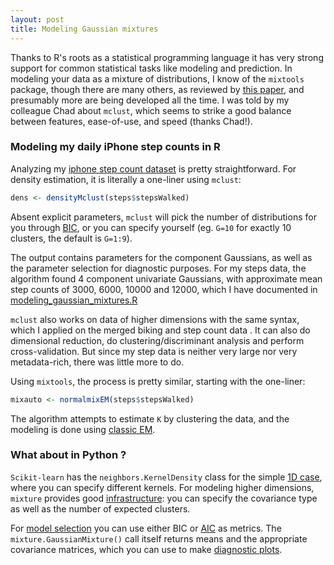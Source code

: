```yaml
---
layout: post
title: Modeling Gaussian mixtures
---
```


Thanks to R's roots as a statistical programming language it has very strong support for common statistical tasks like modeling and prediction. In modeling your data as a mixture of distributions, I know of the `mixtools` package, though there are many others, as reviewed by [this paper](https://www.ncbi.nlm.nih.gov/pmc/articles/PMC5096736/), and presumably more are being developed all the time. I was told by my colleague Chad about `mclust`, which seems to strike a good balance between features, ease-of-use, and speed (thanks Chad!).

### Modeling my daily iPhone step counts in R

Analyzing my [iphone step count dataset](https://github.com/ptvan/datasets/tree/master/iphone_health) is pretty straightforward. For density estimation, it is literally a one-liner using `mclust`:

```r
dens <- densityMclust(steps$stepsWalked)
```

Absent explicit parameters, `mclust` will pick the number of distributions for you through [BIC](https://en.wikipedia.org/wiki/Bayesian_information_criterion), or you can specify yourself (eg. `G=10` for exactly 10 clusters, the default is `G=1:9`).

The output contains parameters for the component Gaussians, as well as the parameter selection for diagnostic purposes. For my steps data, the algorithm found 4 component univariate Gaussians, with approximate mean step counts of 3000, 6000, 10000 and 12000, which I have documented in [modeling_gaussian_mixtures.R](https://github.com/ptvan/R-snippets/blob/master/modeling_gaussian_mixtures.R)

`mclust` also works on data of higher dimensions with the same syntax, which I applied on the merged biking and step count data . It can also do dimensional reduction, do clustering/discriminant analysis and perform cross-validation. But since my step data is neither very large nor very metadata-rich, there was little more to do.

Using `mixtools`, the process is pretty similar, starting with the one-liner:

```r
mixauto <- normalmixEM(steps$stepsWalked)
```

The algorithm attempts to estimate `K` by clustering the data, and the modeling is done using [classic EM](https://en.wikipedia.org/wiki/Expectation%E2%80%93maximization_algorithm).

### What about in Python ?

`Scikit-learn` has the `neighbors.KernelDensity` class for the simple [1D case](https://scikit-learn.org/stable/auto_examples/neighbors/plot_kde_1d.html#sphx-glr-auto-examples-neighbors-plot-kde-1d-py), where you can specify different kernels. For modeling higher dimensions, `mixture` provides good [infrastructure](https://scikit-learn.org/stable/modules/mixture.html): you can specify the covariance type as well as the number of expected clusters. 

For [model selection](https://scikit-learn.org/stable/auto_examples/mixture/plot_gmm_selection.html) you can use either BIC or [AIC](https://en.wikipedia.org/wiki/Akaike_information_criterion) as metrics. The `mixture.GaussianMixture()` call itself returns means and the appropriate covariance matrices, which you can use to make [diagnostic plots](https://www.visiondummy.com/2014/04/geometric-interpretation-covariance-matrix/).
